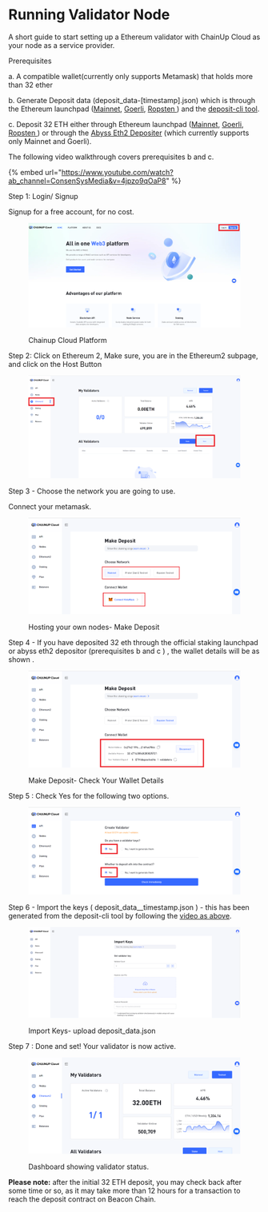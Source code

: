 # Running Validator Node

A short guide to start setting up a Ethereum validator with ChainUp Cloud as your node as a service provider.

Prerequisites

a. A compatible wallet(currently only supports Metamask) that holds more than 32 ether

b. Generate Deposit data (deposit\_data-\[timestamp].json) which is through the Ethereum launchpad ([Mainnet](https://launchpad.ethereum.org/en/overview), [Goerli](https://goerli.launchpad.ethereum.org/en/), [Ropsten ](https://ropsten.launchpad.ethereum.org/en/)) and the [deposit-cli tool](https://github.com/ethereum/staking-deposit-cli/releases/).&#x20;

c. Deposit 32 ETH either through Ethereum launchpad ([Mainnet](https://launchpad.ethereum.org/en/overview), [Goerli](https://goerli.launchpad.ethereum.org/en/), [Ropsten ](https://ropsten.launchpad.ethereum.org/en/)) or through the [Abyss Eth2 Depositer](https://abyss.finance/eth2depositor) (which currently supports only Mainnet and Goerli).&#x20;



The following video walkthrough covers prerequisites b and c.&#x20;

{% embed url="https://www.youtube.com/watch?ab_channel=ConsenSysMedia&v=4jpzo9qOaP8" %}

Step 1: Login/ Signup

Signup for a free account, for no cost.&#x20;

<figure><img src="../../.gitbook/assets/1 (1).png" alt=""><figcaption><p>Chainup Cloud Platform</p></figcaption></figure>

Step 2: Click on Ethereum 2, Make sure, you are in the Ethereum2 subpage, and click on the Host Button

<figure><img src="../../.gitbook/assets/2 (1).png" alt=""><figcaption></figcaption></figure>

Step 3 - Choose the network you are going to use. &#x20;

Connect your metamask.&#x20;

<figure><img src="../../.gitbook/assets/15.PNG" alt=""><figcaption><p>Hosting your own nodes- Make Deposit</p></figcaption></figure>

Step 4 - If you have deposited 32 eth through the official staking launchpad or abyss eth2 depositor (prerequisites b and c ) , the wallet details will be as shown . &#x20;

<figure><img src="../../.gitbook/assets/16.png" alt=""><figcaption><p>Make Deposit- Check Your Wallet Details</p></figcaption></figure>





Step 5 : Check Yes for the following two options.&#x20;

<figure><img src="../../.gitbook/assets/14.PNG" alt=""><figcaption></figcaption></figure>



Step 6 -  Import the keys ( deposit_data\__timestamp.json ) - this has been  generated from the deposit-cli tool by following the [video as above](https://www.youtube.com/watch?v=4jpzo9qOaP8\&ab\_channel=ConsenSysMedia).&#x20;

<figure><img src="../../.gitbook/assets/5.png" alt=""><figcaption><p>Import Keys- upload deposit_data.json </p></figcaption></figure>



Step 7 : Done and set! Your validator is now active.&#x20;

<figure><img src="../../.gitbook/assets/12.png" alt=""><figcaption><p>Dashboard showing validator status. </p></figcaption></figure>

**Please note:** after the initial 32 ETH deposit, you may check back after some time or so, as it may take more than 12 hours for a transaction to reach the deposit contract on Beacon Chain.





